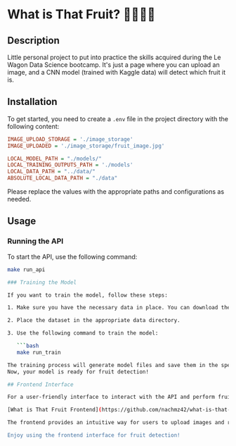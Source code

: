 # What is That Fruit? 🍎🍌🍊🍇

## Description

Little personal project to put into practice the skills acquired during the Le Wagon Data Science bootcamp. It's just a page where you can upload an image, and a CNN model (trained with Kaggle data) will detect which fruit it is.

## Installation

To get started, you need to create a `.env` file in the project directory with the following content:

````ini
IMAGE_UPLOAD_STORAGE = './image_storage'
IMAGE_UPLOADED = './image_storage/fruit_image.jpg'

LOCAL_MODEL_PATH = "./models/"
LOCAL_TRAINING_OUTPUTS_PATH = './models'
LOCAL_DATA_PATH = "../data/"
ABSOLUTE_LOCAL_DATA_PATH = "./data"
````
Please replace the values with the appropriate paths and configurations as needed.

## Usage

### Running the API

To start the API, use the following command:

```bash
make run_api

### Training the Model

If you want to train the model, follow these steps:

1. Make sure you have the necessary data in place. You can download the dataset from the following link: [Fruits Dataset Images](https://www.kaggle.com/datasets/shreyapmaher/fruits-dataset-images).

2. Place the dataset in the appropriate data directory.

3. Use the following command to train the model:

   ```bash
   make run_train

The training process will generate model files and save them in the specified model directory.
Now, your model is ready for fruit detection!

## Frontend Interface

For a user-friendly interface to interact with the API and perform fruit detection, you can check out the frontend project located in the following GitHub repository:

[What is That Fruit Frontend](https://github.com/nachmz42/what-is-that-fruit-front)

The frontend provides an intuitive way for users to upload images and receive fruit predictions using the API. You can follow the frontend project's README for installation and usage instructions.

Enjoy using the frontend interface for fruit detection!
````
